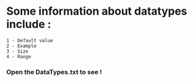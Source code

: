 # Some information about datatypes include :
	1 - Default value
	2 - Example
	3 - Size
	4 - Range
### Open the DataTypes.txt to see !
